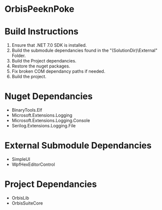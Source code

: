 ﻿# OrbisPeeknPoke

# Build Instructions
1. Ensure that .NET 7.0 SDK is installed.
2. Build the submodule dependancies found in the "(SolutionDir)\External" Folder.
3. Build the Project dependancies.
4. Restore the nuget packages.
5. Fix broken COM dependancy paths if needed.
6. Build the project.

# Nuget Dependancies
- BinaryTools.Elf
- Microsoft.Extensions.Logging
- Microsoft.Extensions.Logging.Console
- Serilog.Extensions.Logging.File

# External Submodule Dependancies
- SimpleUI
- WpfHexEditorControl

# Project Dependancies
- OrbisLib
- OrbisSuiteCore